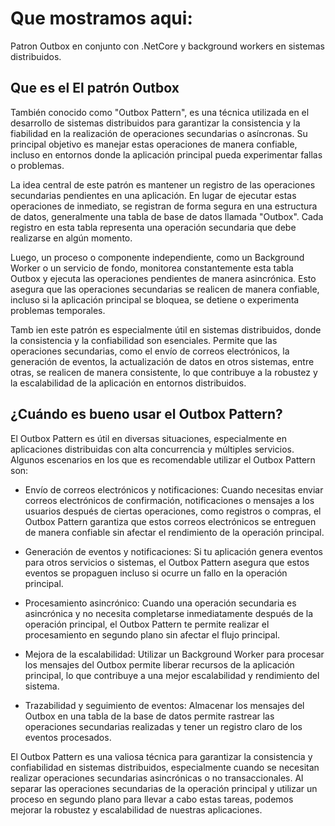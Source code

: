 # Que mostramos aqui:
Patron Outbox en conjunto con .NetCore y background workers en sistemas distribuidos.

## Que es el El patrón Outbox
También conocido como "Outbox Pattern", es una técnica utilizada en el desarrollo de sistemas distribuidos para garantizar la consistencia y la fiabilidad en la realización de operaciones secundarias o asíncronas. Su principal objetivo es manejar estas operaciones de manera confiable, incluso en entornos donde la aplicación principal pueda experimentar fallas o problemas.

La idea central de este patrón es mantener un registro de las operaciones secundarias pendientes en una aplicación. En lugar de ejecutar estas operaciones de inmediato, se registran de forma segura en una estructura de datos, generalmente una tabla de base de datos llamada "Outbox". Cada registro en esta tabla representa una operación secundaria que debe realizarse en algún momento.

Luego, un proceso o componente independiente, como un Background Worker o un servicio de fondo, monitorea constantemente esta tabla Outbox y ejecuta las operaciones pendientes de manera asincrónica. Esto asegura que las operaciones secundarias se realicen de manera confiable, incluso si la aplicación principal se bloquea, se detiene o experimenta problemas temporales.

Tamb ien este patrón es especialmente útil en sistemas distribuidos, donde la consistencia y la confiabilidad son esenciales. Permite que las operaciones secundarias, como el envío de correos electrónicos, la generación de eventos, la actualización de datos en otros sistemas, entre otras, se realicen de manera consistente, lo que contribuye a la robustez y la escalabilidad de la aplicación en entornos distribuidos.

## ¿Cuándo es bueno usar el Outbox Pattern?

El Outbox Pattern es útil en diversas situaciones, especialmente en aplicaciones distribuidas con alta concurrencia y múltiples servicios. Algunos escenarios en los que es recomendable utilizar el Outbox Pattern son:

* Envío de correos electrónicos y notificaciones: Cuando necesitas enviar correos electrónicos de confirmación, notificaciones o mensajes a los usuarios después de ciertas operaciones, como registros o compras, el Outbox Pattern garantiza que estos correos electrónicos se entreguen de manera confiable sin afectar el rendimiento de la operación principal.

* Generación de eventos y notificaciones: Si tu aplicación genera eventos para otros servicios o sistemas, el Outbox Pattern asegura que estos eventos se propaguen incluso si ocurre un fallo en la operación principal.

* Procesamiento asincrónico: Cuando una operación secundaria es asincrónica y no necesita completarse inmediatamente después de la operación principal, el Outbox Pattern te permite realizar el procesamiento en segundo plano sin afectar el flujo principal.

* Mejora de la escalabilidad: Utilizar un Background Worker para procesar los mensajes del Outbox permite liberar recursos de la aplicación principal, lo que contribuye a una mejor escalabilidad y rendimiento del sistema.

* Trazabilidad y seguimiento de eventos: Almacenar los mensajes del Outbox en una tabla de la base de datos permite rastrear las operaciones secundarias realizadas y tener un registro claro de los eventos procesados.

El Outbox Pattern es una valiosa técnica para garantizar la consistencia y confiabilidad en sistemas distribuidos, especialmente cuando se necesitan realizar operaciones secundarias asincrónicas o no transaccionales. Al separar las operaciones secundarias de la operación principal y utilizar un proceso en segundo plano para llevar a cabo estas tareas, podemos mejorar la robustez y escalabilidad de nuestras aplicaciones.
